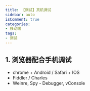 ```yaml
---
title: 【调试】真机调试
sidebar: auto
isComment: true
categories: 
- 移动端
tags: 
- 调试
---
```


## 1. 浏览器配合手机调试

+ chrome + Android / Safari + IOS
+ Fiddler / Charles
+ Weinre, Spy - Debugger, vConsole


